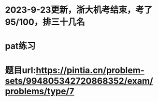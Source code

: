 # 2023-9-23更新，浙大机考结束，考了95/100，排三十几名
# pat练习
# 题目url:https://pintia.cn/problem-sets/994805342720868352/exam/problems/type/7

